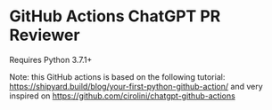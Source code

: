 # GitHub Actions ChatGPT PR Reviewer

Requires Python 3.7.1+


Note: this GitHub actions is based on the following tutorial:
  https://shipyard.build/blog/your-first-python-github-action/
  and very inspired on https://github.com/cirolini/chatgpt-github-actions
